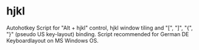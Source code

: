 # hjkl
Autohotkey Script for "Alt + hjkl" control, hjkl window tiling and  "[", "]", "{", "}" (pseudo US key-layout) binding.
Script recommended for German DE Keyboardlayout on MS Windows OS.
